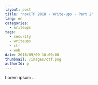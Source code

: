 ```yaml
---
layout: post
title: "noxCTF 2018 - Write-ups - Part 2"
lang: en
categories:
  - writeups
tags:
  - security
  - writeups
  - ctf
  - web
date: 2018/09/09 16:00:00
thumbnail: /images/ctf.png
authorId: p
---
```

Lorem ipsum ...
